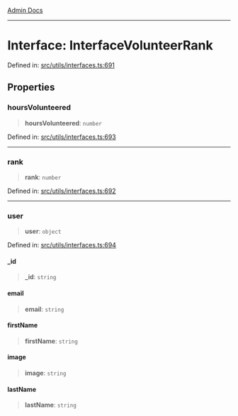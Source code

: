 [Admin Docs](/)

***

# Interface: InterfaceVolunteerRank

Defined in: [src/utils/interfaces.ts:691](https://github.com/gautam-divyanshu/talawa-admin/blob/d5fea688542032271211cd43ee86c7db0866bcc0/src/utils/interfaces.ts#L691)

## Properties

### hoursVolunteered

> **hoursVolunteered**: `number`

Defined in: [src/utils/interfaces.ts:693](https://github.com/gautam-divyanshu/talawa-admin/blob/d5fea688542032271211cd43ee86c7db0866bcc0/src/utils/interfaces.ts#L693)

***

### rank

> **rank**: `number`

Defined in: [src/utils/interfaces.ts:692](https://github.com/gautam-divyanshu/talawa-admin/blob/d5fea688542032271211cd43ee86c7db0866bcc0/src/utils/interfaces.ts#L692)

***

### user

> **user**: `object`

Defined in: [src/utils/interfaces.ts:694](https://github.com/gautam-divyanshu/talawa-admin/blob/d5fea688542032271211cd43ee86c7db0866bcc0/src/utils/interfaces.ts#L694)

#### \_id

> **\_id**: `string`

#### email

> **email**: `string`

#### firstName

> **firstName**: `string`

#### image

> **image**: `string`

#### lastName

> **lastName**: `string`
